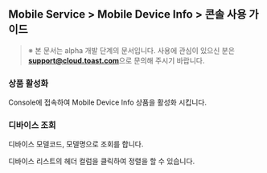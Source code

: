 ## Mobile Service > Mobile Device Info > 콘솔 사용 가이드

> ※ 본 문서는 alpha 개발 단계의 문서입니다.
> 사용에 관심이 있으신 분은 **support@cloud.toast.com**으로 문의해 주시기 바랍니다.

### 상품 활성화

Console에 접속하여 Mobile Device Info 상품을 활성화 시킵니다.


### 디바이스 조회 

디바이스 모델코드, 모델명으로 조회를 합니다. 

디바이스 리스트의 헤더 컬럼을 클릭하여 정렬을 할 수 있습니다.  